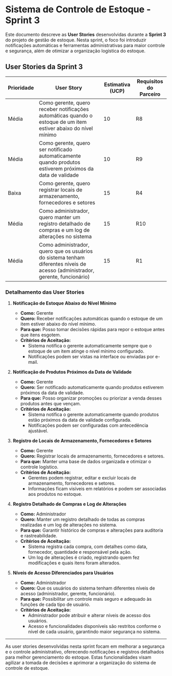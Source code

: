 # Sistema de Controle de Estoque - Sprint 3

Este documento descreve as **User Stories** desenvolvidas durante a **Sprint 3** do projeto de gestão de estoque. Nesta sprint, o foco foi introduzir notificações automáticas e ferramentas administrativas para maior controle e segurança, além de otimizar a organização logística do estoque.

## User Stories da Sprint 3

| **Prioridade** | **User Story**                                                                                                       | **Estimativa (UCP)** | **Requisitos do Parceiro** |
|----------------|----------------------------------------------------------------------------------------------------------------------|----------------------|----------------------------|
| Média          | Como gerente, quero receber notificações automáticas quando o estoque de um item estiver abaixo do nível mínimo      | 10                   | R8                         |
| Média          | Como gerente, quero ser notificado automaticamente quando produtos estiverem próximos da data de validade            | 10                   | R9                         |
| Baixa          | Como gerente, quero registrar locais de armazenamento, fornecedores e setores                                       | 15                   | R4                         |
| Média          | Como administrador, quero manter um registro detalhado de compras e um log de alterações no sistema                  | 15                   | R10                        |
| Média          | Como administrador, quero que os usuários do sistema tenham diferentes níveis de acesso (administrador, gerente, funcionário) | 15                   | R1                         |

### Detalhamento das User Stories

1. **Notificação de Estoque Abaixo do Nível Mínimo**
   - **Como:** Gerente
   - **Quero:** Receber notificações automáticas quando o estoque de um item estiver abaixo do nível mínimo.
   - **Para que:** Posso tomar decisões rápidas para repor o estoque antes que itens esgotem.
   - **Critérios de Aceitação:**
     - Sistema notifica o gerente automaticamente sempre que o estoque de um item atinge o nível mínimo configurado.
     - Notificações podem ser vistas na interface ou enviadas por e-mail.

2. **Notificação de Produtos Próximos da Data de Validade**
   - **Como:** Gerente
   - **Quero:** Ser notificado automaticamente quando produtos estiverem próximos da data de validade.
   - **Para que:** Posso organizar promoções ou priorizar a venda desses produtos antes que vençam.
   - **Critérios de Aceitação:**
     - Sistema notifica o gerente automaticamente quando produtos estão próximos da data de validade configurada.
     - Notificações podem ser configuradas com antecedência ajustável.

3. **Registro de Locais de Armazenamento, Fornecedores e Setores**
   - **Como:** Gerente
   - **Quero:** Registrar locais de armazenamento, fornecedores e setores.
   - **Para que:** Manter uma base de dados organizada e otimizar o controle logístico.
   - **Critérios de Aceitação:**
     - Gerentes podem registrar, editar e excluir locais de armazenamento, fornecedores e setores.
     - Informações ficam visíveis em relatórios e podem ser associadas aos produtos no estoque.

4. **Registro Detalhado de Compras e Log de Alterações**
   - **Como:** Administrador
   - **Quero:** Manter um registro detalhado de todas as compras realizadas e um log de alterações no sistema.
   - **Para que:** Garantir histórico de compras e alterações para auditoria e rastreabilidade.
   - **Critérios de Aceitação:**
     - Sistema registra cada compra, com detalhes como data, fornecedor, quantidade e responsável pela ação.
     - Um log de alterações é criado, registrando quem fez modificações e quais itens foram alterados.

5. **Níveis de Acesso Diferenciados para Usuários**
   - **Como:** Administrador
   - **Quero:** Que os usuários do sistema tenham diferentes níveis de acesso (administrador, gerente, funcionário).
   - **Para que:** Possibilitar um controle mais seguro e adequado às funções de cada tipo de usuário.
   - **Critérios de Aceitação:**
     - Administrador pode atribuir e alterar níveis de acesso dos usuários.
     - Acesso e funcionalidades disponíveis são restritos conforme o nível de cada usuário, garantindo maior segurança no sistema.

---

As user stories desenvolvidas nesta sprint focam em melhorar a segurança e o controle administrativo, oferecendo notificações e registros detalhados para melhor gerenciamento do estoque. Estas funcionalidades visam agilizar a tomada de decisões e aprimorar a organização do sistema de controle de estoque.
